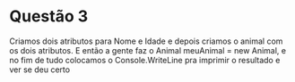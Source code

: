 # Questão 3 

Criamos dois atributos para Nome e Idade e depois criamos o animal com os dois atributos. E então a gente faz o Animal meuAnimal = new Animal, e no fim de tudo colocamos o Console.WriteLine pra imprimir o resultado e ver se deu certo
